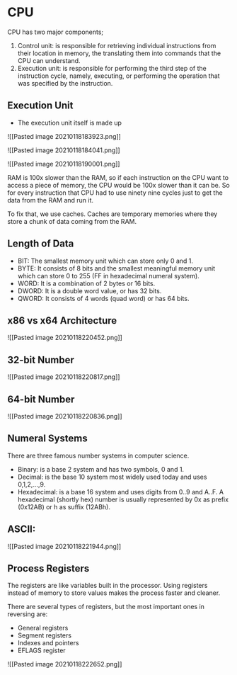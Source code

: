 # CPU

CPU has two major components; 

1. Control unit: is responsible for retrieving individual instructions from their location in memory, the translating them into commands that the CPU can understand. 
2. Execution unit: is responsible for performing the third step of the instruction cycle, namely, executing, or performing the operation that was specified by the instruction. 

## Execution Unit 

- The execution unit itself is made up 

![[Pasted image 20210118183923.png]]

![[Pasted image 20210118184041.png]]

![[Pasted image 20210118190001.png]]

RAM is 100x slower than the RAM, so if each instruction on the CPU want to access a piece of memory, the CPU would be 100x slower than it can be. So for every instruction that CPU had to use ninety nine cycles just to get the data from the RAM and run it. 

To fix that, we use caches. Caches are temporary memories where they store a chunk of data coming from the RAM.

## Length of Data 

- BIT: The smallest memory unit which can store only 0 and 1. 
- BYTE: It consists of 8 bits and the smallest meaningful memory unit which can store 0 to 255 (FF in hexadecimal numeral system). 
- WORD: It is a combination of 2 bytes or 16 bits. 
- DWORD: It is a double word value, or has 32 bits.
- QWORD: It consists of 4 words (quad word) or has 64 bits. 

## x86 vs x64 Architecture

![[Pasted image 20210118220452.png]]

## 32-bit Number

![[Pasted image 20210118220817.png]]

## 64-bit Number

![[Pasted image 20210118220836.png]]

## Numeral Systems 

There are three famous number systems in computer science. 

- Binary: is a base 2 system and has two symbols, 0 and 1. 
- Decimal: is the base 10 system most widely used today and uses 0,1,2,...,9. 
- Hexadecimal: is a base 16 system and uses digits from 0..9 and A..F. A hexadecimal (shortly hex) number is usually represented by 0x as prefix (0x12AB) or h as suffix (12ABh). 

## ASCII:

![[Pasted image 20210118221944.png]]

## Process Registers
 
The registers are like variables built in the processor. Using registers instead of memory to store values makes the process faster and cleaner. 

There are several types of registers, but the most important ones in reversing are: 
- General registers 
- Segment registers
- Indexes and pointers
- EFLAGS register 

![[Pasted image 20210118222652.png]]